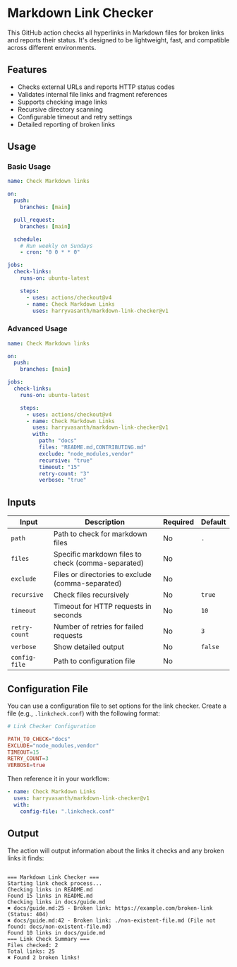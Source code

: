 # Markdown Link Checker

This GitHub action checks all hyperlinks in Markdown files for broken links and reports their status. It's designed to be lightweight, fast, and compatible across different environments.

## Features

- Checks external URLs and reports HTTP status codes
- Validates internal file links and fragment references
- Supports checking image links
- Recursive directory scanning
- Configurable timeout and retry settings
- Detailed reporting of broken links

## Usage

### Basic Usage

```yml
name: Check Markdown links

on:
  push:
    branches: [main]

  pull_request:
    branches: [main]

  schedule:
    # Run weekly on Sundays
    - cron: "0 0 * * 0"

jobs:
  check-links:
    runs-on: ubuntu-latest

    steps:
      - uses: actions/checkout@v4
      - name: Check Markdown Links
        uses: harryvasanth/markdown-link-checker@v1
```

### Advanced Usage

```yml
name: Check Markdown links

on:
  push:
    branches: [main]

jobs:
  check-links:
    runs-on: ubuntu-latest

    steps:
      - uses: actions/checkout@v4
      - name: Check Markdown Links
        uses: harryvasanth/markdown-link-checker@v1
        with:
          path: "docs"
          files: "README.md,CONTRIBUTING.md"
          exclude: "node_modules,vendor"
          recursive: "true"
          timeout: "15"
          retry-count: "3"
          verbose: "true"
```

## Inputs

| Input         | Description                                        | Required | Default |
| ------------- | -------------------------------------------------- | -------- | ------- |
| `path`        | Path to check for markdown files                   | No       | `.`     |
| `files`       | Specific markdown files to check (comma-separated) | No       |         |
| `exclude`     | Files or directories to exclude (comma-separated)  | No       |         |
| `recursive`   | Check files recursively                            | No       | `true`  |
| `timeout`     | Timeout for HTTP requests in seconds               | No       | `10`    |
| `retry-count` | Number of retries for failed requests              | No       | `3`     |
| `verbose`     | Show detailed output                               | No       | `false` |
| `config-file` | Path to configuration file                         | No       |         |

## Configuration File

You can use a configuration file to set options for the link checker. Create a file (e.g., `.linkcheck.conf`) with the following format:

```conf
# Link Checker Configuration

PATH_TO_CHECK="docs"
EXCLUDE="node_modules,vendor"
TIMEOUT=15
RETRY_COUNT=3
VERBOSE=true
```

Then reference it in your workflow:

```yml
- name: Check Markdown Links
  uses: harryvasanth/markdown-link-checker@v1
  with:
    config-file: ".linkcheck.conf"
```

## Output

The action will output information about the links it checks and any broken links it finds:

```console

=== Markdown Link Checker ===
Starting link check process...
Checking links in README.md
Found 15 links in README.md
Checking links in docs/guide.md
✖ docs/guide.md:25 - Broken link: https://example.com/broken-link (Status: 404)
✖ docs/guide.md:42 - Broken link: ./non-existent-file.md (File not found: docs/non-existent-file.md)
Found 10 links in docs/guide.md
=== Link Check Summary ===
Files checked: 2
Total links: 25
✖ Found 2 broken links!

```
